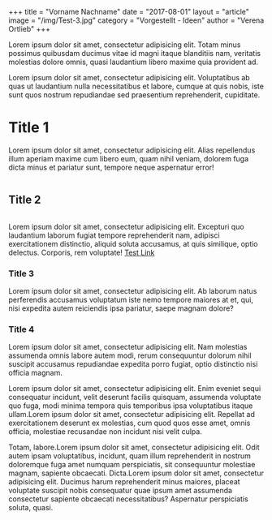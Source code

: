 +++
title = "Vorname Nachname"
date = "2017-08-01"
layout = "article"
image = "/img/Test-3.jpg"
category = "Vorgestellt - Ideen"
author = "Verena Ortlieb"
+++



Lorem ipsum dolor sit amet, consectetur adipisicing elit. Totam minus possimus quibusdam ducimus vitae id magni itaque blanditiis nam, veritatis molestias dolore omnis, quasi laudantium libero maxime quia provident ad.


Lorem ipsum dolor sit amet, consectetur adipisicing elit. Voluptatibus ab quas ut laudantium nulla necessitatibus et labore, cumque at quis nobis, iste sunt quos nostrum repudiandae sed praesentium reprehenderit, cupiditate.

# Title 1

Lorem ipsum dolor sit amet, consectetur adipisicing elit. Alias repellendus illum aperiam maxime cum libero eum, quam nihil veniam, dolorem fuga dicta minus et pariatur sunt, tempore neque aspernatur error!

<img src="/img/Test-Doggo.jpg" alt="">


## Title 2

<img src="/img/Test-Doggo.jpg" alt="">

Lorem ipsum dolor sit amet, consectetur adipisicing elit. Excepturi quo laudantium laborum fugiat tempore reprehenderit nam, adipisci exercitationem distinctio, aliquid soluta accusamus, at quis similique, optio delectus. Corporis, rem voluptate!
<a href="/">Test Link</a>

### Title 3

Lorem ipsum dolor sit amet, consectetur adipisicing elit. Ab laborum natus perferendis accusamus voluptatum iste nemo tempore maiores at et, qui, nisi expedita autem reiciendis ipsa pariatur, saepe magnam dolore?

### Title 4

Lorem ipsum dolor sit amet, consectetur adipisicing elit. Nam molestias assumenda omnis labore autem modi, rerum consequuntur dolorum nihil suscipit accusamus repudiandae expedita porro fugiat, optio distinctio nisi officia magnam.

Lorem ipsum dolor sit amet, consectetur adipisicing elit. Enim eveniet sequi consequatur incidunt, velit deserunt facilis quisquam, assumenda voluptate quo fuga, modi minima tempora quis temporibus ipsa voluptatibus itaque ullam.Lorem ipsum dolor sit amet, consectetur adipisicing elit. Repellat ad exercitationem deserunt ex molestias, cum quod quos esse amet, omnis officia, molestiae recusandae non incidunt nisi velit culpa. 

Totam, labore.Lorem ipsum dolor sit amet, consectetur adipisicing elit. Odit autem ipsam voluptatibus, incidunt, quam illum reprehenderit in nostrum doloremque fuga amet numquam perspiciatis, sit consequuntur molestiae magnam, sapiente obcaecati. Dicta.Lorem ipsum dolor sit amet, consectetur adipisicing elit. Ducimus harum reprehenderit minus maiores, placeat voluptate suscipit nobis consequatur quae ipsum amet assumenda consectetur sapiente obcaecati necessitatibus? Aspernatur perspiciatis soluta, quasi.

